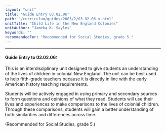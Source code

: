 ```yaml
---
layout: "unit"
title: "Guide Entry 03.02.06"
path: "/curriculum/guides/2003/2/03.02.06.x.html"
unitTitle: "Child Life in the New England Colonies"
unitAuthor: "Jameka K. Sayles"
keywords: ""
recommendedFor: "Recommended for Social Studies, grade 5."
---
```

<body>
<hr/>
<h4>
Guide Entry to 03.02.06:
</h4>
<p>
This is an interdisciplinary unit designed to give students an understanding of the lives of children in colonial New England. The unit can be best used to help fifth-grade teachers because it is directly in line with the early American history teaching requirements.
</p>
<p>
Students will be actively engaged in using primary and secondary sources to form questions and opinions of what they read.  Students will use their lives and experiences to make comparisons to the lives of colonial children.  Through these comparisons, students will gain a better understanding of both similarities and differences across time.
</p>
<p>
(Recommended for Social Studies, grade 5.)
</p>
</body>
